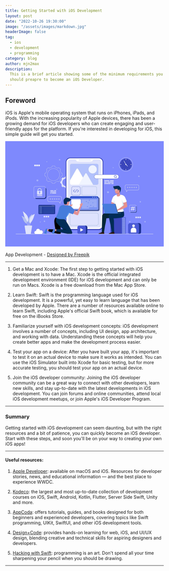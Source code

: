```yaml
---
title: Getting Started with iOS Development
layout: post
date: "2022-10-26 19:30:00"
image: "/assets/images/markdown.jpg"
headerImage: false
tag:
  - ios
  - development
  - programming
category: blog
author: mjn2max
description:
  This is a brief article showing some of the minimum requirements you
  should preapre to become an iOS Developer.
---
```


## Foreword

iOS is Apple's mobile operating system that runs on iPhones, iPads, and iPods. With the increasing popularity of Apple devices, there has been a growing demand for iOS developers who can create engaging and user-friendly apps for the platform. If you're interested in developing for iOS, this simple guide will get you started.

![Banner](../assets/blog/app-development.jpg)

<figcaption class="caption">App Development - <a href="http://www.freepik.com">Designed by Freepik</a></figcaption>

---

1. Get a Mac and Xcode: The first step to getting started with iOS development is to have a Mac. Xcode is the official integrated development environment (IDE) for iOS development and can only be run on Macs. Xcode is a free download from the Mac App Store.

2. Learn Swift: Swift is the programming language used for iOS development. It is a powerful, yet easy to learn language that has been developed by Apple. There are a number of resources available online to learn Swift, including Apple's official Swift book, which is available for free on the iBooks Store.

3. Familiarize yourself with iOS development concepts: iOS development involves a number of concepts, including UI design, app architecture, and working with data. Understanding these concepts will help you create better apps and make the development process easier.

4. Test your app on a device: After you have built your app, it's important to test it on an actual device to make sure it works as intended. You can use the iOS Simulator built into Xcode for basic testing, but for more accurate testing, you should test your app on an actual device.

5. Join the iOS developer community: Joining the iOS developer community can be a great way to connect with other developers, learn new skills, and stay up-to-date with the latest developments in iOS development. You can join forums and online communities, attend local iOS development meetups, or join Apple's iOS Developer Program.

---

### Summary

Getting started with iOS development can seem daunting, but with the right resources and a bit of patience, you can quickly become an iOS developer. Start with these steps, and soon you'll be on your way to creating your own iOS apps!

---

#### Useful resources:

1. <a href="https://apps.apple.com/us/app/apple-developer/id640199958" target="_blank">Apple Developer</a>: available on macOS and iOS. Resources for developer stories, news, and educational information — and the best place to experience WWDC.

2. <a href="https://www.kodeco.com/" target="_blank">Kodeco</a>: the largest and most up-to-date collection of development courses on iOS, Swift, Android, Kotlin, Flutter, Server Side Swift, Unity and more.

3. <a href="https://www.appcoda.com" target="_blank">AppCoda</a>: offers tutorials, guides, and books designed for both beginners and experienced developers, covering topics like Swift programming, UIKit, SwiftUI, and other iOS development tools.

4. <a href="https://designcode.io/" target="_blank">Design+Code</a>: provides hands-on learning for web, iOS, and UI/UX design, blending creative and technical skills for aspiring designers and developers.

5. <a href="https://www.hackingwithswift.com" target="_blank">Hacking with Swift</a>: programming is an art. Don't spend all your time sharpening your pencil when you should be drawing.

---
